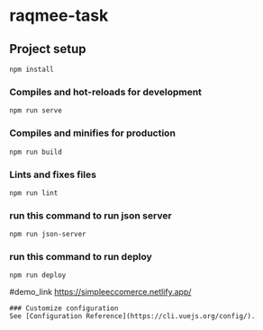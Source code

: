 # raqmee-task

## Project setup
```
npm install
```

### Compiles and hot-reloads for development
```
npm run serve
```

### Compiles and minifies for production
```
npm run build
```

### Lints and fixes files
```
npm run lint
```
### run this command to run json server
```
npm run json-server
```
### run this command to run deploy
```
npm run deploy
```
#demo_link
https://simpleeccomerce.netlify.app/
```
### Customize configuration
See [Configuration Reference](https://cli.vuejs.org/config/).

